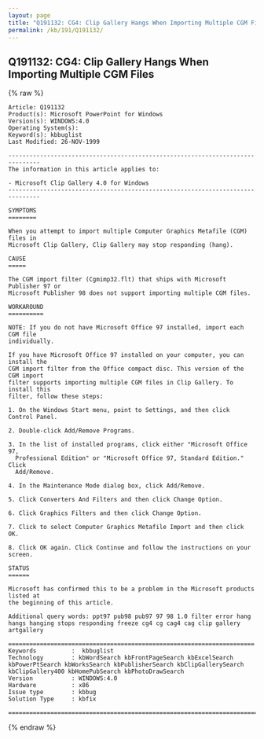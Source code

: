 ```yaml
---
layout: page
title: "Q191132: CG4: Clip Gallery Hangs When Importing Multiple CGM Files"
permalink: /kb/191/Q191132/
---
```


## Q191132: CG4: Clip Gallery Hangs When Importing Multiple CGM Files

{% raw %}

	Article: Q191132
	Product(s): Microsoft PowerPoint for Windows
	Version(s): WINDOWS:4.0
	Operating System(s): 
	Keyword(s): kbbuglist
	Last Modified: 26-NOV-1999
	
	-------------------------------------------------------------------------------
	The information in this article applies to:
	
	- Microsoft Clip Gallery 4.0 for Windows 
	-------------------------------------------------------------------------------
	
	SYMPTOMS
	========
	
	When you attempt to import multiple Computer Graphics Metafile (CGM) files in
	Microsoft Clip Gallery, Clip Gallery may stop responding (hang).
	
	CAUSE
	=====
	
	The CGM import filter (Cgmimp32.flt) that ships with Microsoft Publisher 97 or
	Microsoft Publisher 98 does not support importing multiple CGM files.
	
	WORKAROUND
	==========
	
	NOTE: If you do not have Microsoft Office 97 installed, import each CGM file
	individually.
	
	If you have Microsoft Office 97 installed on your computer, you can install the
	CGM import filter from the Office compact disc. This version of the CGM import
	filter supports importing multiple CGM files in Clip Gallery. To install this
	filter, follow these steps:
	
	1. On the Windows Start menu, point to Settings, and then click Control Panel.
	
	2. Double-click Add/Remove Programs.
	
	3. In the list of installed programs, click either "Microsoft Office 97,
	  Professional Edition" or "Microsoft Office 97, Standard Edition." Click
	  Add/Remove.
	
	4. In the Maintenance Mode dialog box, click Add/Remove.
	
	5. Click Converters And Filters and then click Change Option.
	
	6. Click Graphics Filters and then click Change Option.
	
	7. Click to select Computer Graphics Metafile Import and then click OK.
	
	8. Click OK again. Click Continue and follow the instructions on your screen.
	
	STATUS
	======
	
	Microsoft has confirmed this to be a problem in the Microsoft products listed at
	the beginning of this article.
	
	Additional query words: ppt97 pub98 pub97 97 98 1.0 filter error hang hangs hanging stops responding freeze cg4 cg cag4 cag clip gallery artgallery
	
	======================================================================
	Keywords          :  kbbuglist
	Technology        : kbWordSearch kbFrontPageSearch kbExcelSearch kbPowerPtSearch kbWorksSearch kbPublisherSearch kbClipGallerySearch kbClipGallery400 kbHomePubSearch kbPhotoDrawSearch
	Version           : WINDOWS:4.0
	Hardware          : x86
	Issue type        : kbbug
	Solution Type     : kbfix
	
	=============================================================================
	

{% endraw %}
